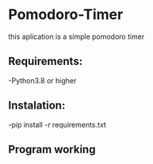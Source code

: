 # Pomodoro-Timer
this aplication is a simple pomodoro timer 

<h2>Requirements:</h2>
-Python3.8 or higher
<h2>Instalation:</h2>
-pip  install -r requirements.txt
<h2>Program working</h2>
<img href="/Pomodoro-Timer/exampleImage.png"><img>
